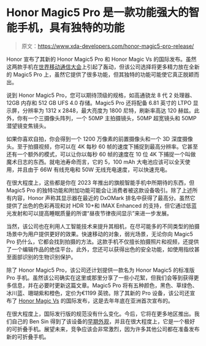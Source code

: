 # Honor Magic5 Pro 是一款功能强大的智能手机，具有独特的功能

> 原文：<https://www.xda-developers.com/honor-magic5-pro-release/>

Honor 宣布了其新的 Honor Magic5 Pro 和 Honor Magic Vs 的国际发布。虽然这两款手机在[世界移动通信大会](https://www.xda-developers.com/mwc-2023/)上引起了轰动，但该公司选择将更多精力放在全新的 Magic5 Pro 上，虽然它提供了很多功能，但其独特的功能可能使它真正脱颖而出。

说到 Honor Magic5 Pro，您可以期待顶级的规格，如高通骁龙 8 代 2 处理器、12GB 内存和 512 GB UFS 4.0 存储。Magic5 Pro 还将配备 6.81 英寸的 LTPO 显示屏，分辨率为 1312 x 2848，最大亮度为 1800 尼特，刷新率高达 120 赫兹。此外，你有一个三摄像头阵列，一个 50MP 主拍摄镜头，50MP 超宽镜头和 50MP 潜望镜变焦镜头。

如果你喜欢自拍，你会得到一个 1200 万像素的前置摄像头和一个 3D 深度摄像头。至于拍摄视频，你可以在 4K 每秒 60 帧的速度下捕捉到最高分辨率。它甚至还有一个额外的模式，可以让你以每秒 60 帧的速度在 10 位 4K 下捕捉一个叫做魔术日志的东西。就电池寿命而言，它的 5，100 mAh 大电池应该可以全天使用，并且由于 66W 有线充电和 50W 无线充电速度，可以快速充电。

在很大程度上，这些都是你在 2023 年推出的旗舰智能手机中所期待的东西，但 Magic5 Pro 的独特功能和附加功能可能会让消费者被这款设备吸引。除了上述所有内容，Honor 声称其显示器在最近的 DxOMark 排名中获得了最高分。虽然它提供了出色的色彩再现和对 HDR 10+和 IMAX Enhanced 的支持，但它通过低蓝光发射和可以提高睡眠质量的所谓“昼夜节律夜间显示”来进一步发展。

当然，该公司也在利用人工智能技术来提升其相机，在尽可能多的不同类型的拍摄场景中为用户提供更好的效果。快速移动的对象，弱光场景，无论你向 Magic5 Pro 扔什么，它都会找到拍摄的方法。这款手机不仅擅长拍摄照片和视频，还提供了一个编辑作品的绝佳平台。此外，您还可以获得出色的安全功能，如使用指纹甚至面部识别的生物识别保护。

除了 Honor Magic5 Pro，该公司还计划提供一款名为 Honor Magic5 的标准版 Pro 手机。虽然该公司确实在这里或那里分享了一些小花絮，但我们会等到获得更多信息，并在必要时更新这篇文章。Magic5 Pro 将有五种颜色，黑色、草绿色、冰川蓝、珊瑚紫和橙色，定价为€1199 英镑。除了其新的 Pro 设备，该公司还宣布了 [Honor Magic Vs](https://www.xda-developers.com/honor-magic-vs-80-series-launch/) 的国际发布，这是去年年底在亚洲首次宣布的。

在很大程度上，国际发行版的规范没有什么变化。今后，它将在更多地区推出。我们自己的 Ben Sin 得到了该设备的[早期外观](https://www.xda-developers.com/honor-magic-vs-hands-on/)，并且在很大程度上，它是一个极好的可折叠手机。展望未来，竞争应该会非常激烈，因为许多其他公司都在准备发布新的可折叠手机。